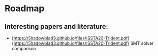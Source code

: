 # Roadmap

## Interesting papers and literature:

* [https://5hadowblad3.github.io/files/ISSTA20-Trident.pdf](https://5hadowblad3.github.io/files/ISSTA20-Trident.pdf) SMT solver comparison
